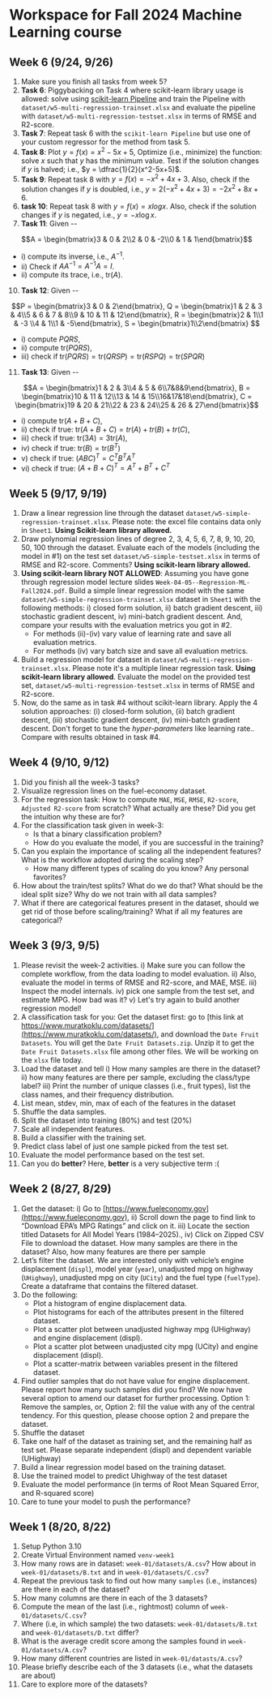 # Workspace for Fall 2024 Machine Learning course

## Week 6 (9/24, 9/26)
1. Make sure you finish all tasks from week 5?
2. **Task 6**: Piggybacking on Task 4 where scikit-learn library usage is allowed: solve using [scikit-learn Pipeline](https://scikit-learn.org/stable/modules/generated/sklearn.pipeline.Pipeline.html) and train the Pipeline with `dataset/w5-multi-regression-trainset.xlsx` and evaluate the pipeline with `dataset/w5-multi-regression-testset.xlsx` in terms of RMSE and R2-score.
3. **Task 7**: Repeat task 6 with the `scikit-learn Pipeline` but use one of your custom regressor for the method from task 5.
4. **Task 8**: Plot $y=f(x) = x^2-5x+5$, Optimize (i.e., minimize) the function: solve $x$ such that $y$ has the minimum value. Test if the solution changes if $y$ is halved; i.e., $y = \dfrac{1}{2}(x^2-5x+5)$.
5. **Task 9**: Repeat task 8 with $y = f(x) = -x^2+4x+3$. Also, check if the solution changes if $y$ is doubled, i.e., $y = 2(-x^2+4x+3) = -2x^2+8x+6$.
6. **task 10**: Repeat task 8 with $y = f(x) = x log x$. Also, check if the solution changes if $y$ is negated, i.e., $y = -x\log x$.
7. **Task 11**: Given --
```math
A = \begin{bmatrix}3 & 0 & 2\\2 & 0 & -2\\0 & 1 & 1\end{bmatrix}
```
* i) compute its inverse, i.e., $A^{-1}$.
* ii) Check if $AA^{-1} = A^{-1}A = I$.
* ii) compute its trace, i.e., $\text{tr}(A)$.
10. **Task 12**: Given --
```math
P = \begin{bmatrix}3 & 0 & 2\end{bmatrix}, Q = \begin{bmatrix}1 & 2 & 3 & 4\\5 & 6 & 7 & 8\\9 & 10 & 11 & 12\end{bmatrix}, R = \begin{bmatrix}2 & 1\\1 & -3 \\4 & 1\\1 & -5\end{bmatrix}, S = \begin{bmatrix}1\\2\end{bmatrix}  
```
* i) compute $PQRS$,
* ii) compute $\text{tr}(PQRS)$,
* iii) check if $\text{tr}(PQRS) = \text{tr}(QRSP) = \text{tr}(RSPQ) = \text{tr}(SPQR)$

11. **Task 13**: Given --
```math
A = \begin{bmatrix}1 & 2 & 3\\4 & 5 & 6\\7&8&9\end{bmatrix}, B = \begin{bmatrix}10 & 11 & 12\\13 & 14 & 15\\16&17&18\end{bmatrix}, C = \begin{bmatrix}19 & 20 & 21\\22 & 23 & 24\\25 & 26 & 27\end{bmatrix}
```
* i) compute $\text{tr}(A+B+C)$,
* ii) check if true: $\text{tr}(A+B+C) = tr(A) + tr(B) + tr(C)$,
* iii) check if true: $\text{tr}(3A) = 3\text{tr}(A)$,
* iv) check if true: $\text{tr}(B) = \text{tr}(B^T)$
* v) check if true: $(ABC)^T = C^TB^TA^T$
* vi) check if true: $(A+B+C)^T = A^T + B^T + C^T$

## Week 5 (9/17, 9/19)
1. Draw a linear regression line through the dataset `dataset/w5-simple-regression-trainset.xlsx`. Please note: the excel file contains data only in `Sheet1`. **Using Scikit-learn library allowed.**
2. Draw polynomial regression lines of degree 2, 3, 4, 5, 6, 7, 8, 9, 10, 20, 50, 100 through the dataset. Evaluate each of the models (including the model in #1) on the test set `dataset/w5-simple-testset.xlsx` in terms of RMSE and R2-score. Comments? **Using scikit-learn library allowed.**
3. **Using scikit-learn library NOT ALLOWED**: Assuming you have gone through regression model lecture slides `Week-04-05--Regression-ML-Fall2024.pdf`. Build a simple linear regression model with the same `dataset/w5-simple-regression-trainset.xlsx` dataset in `Sheet1` with the following methods: i) closed form solution, ii) batch gradient descent, iii) stochastic gradient descent, iv) mini-batch gradient descent. And, compare your results with the evaluation metrics you got in #2.
   - For methods (ii)-(iv) vary value of learning rate and save all evaluation metrics.
   - For methods (iv) vary batch size and save all evaluation metrics.
4. Build a regression model for dataset in `dataset/w5-multi-regression-trainset.xlsx`. Please note it's a multiple linear regression task. **Using scikit-learn library allowed**. Evaluate the model on the provided test set, `dataset/w5-multi-regression-testset.xlsx` in terms of RMSE and R2-score.
5. Now, do the same as in task #4 without scikit-learn library. Apply the 4 solution approaches: (i) closed-form solution, (ii) batch gradient descent, (iii) stochastic gradient descent, (iv) mini-batch gradient descent. Don't forget to tune the *hyper-parameters* like learning rate.. Compare with results obtained in task #4.

## Week 4 (9/10, 9/12)
1. Did you finish all the week-3 tasks?
2. Visualize regression lines on the fuel-economy dataset.
3. For the regression task: How to compute `MAE`, `MSE`, `RMSE`, `R2-score`, `Adjusted R2-score` from scratch? What actually are these? Did you get the intuition why these are for?
4. For the classification task given in week-3:
   * Is that a binary classification problem?
   * How do you evaluate the model, if you are successful in the training?
5. Can you explain the importance of scaling all the independent features? What is the workflow adopted during the scaling step?
   * How many different types of scaling do you know? Any personal favorites?
6. How about the train/test splits? What do we do that? What should be the ideal split size? Why do we not train with all data samples?
7. What if there are categorical features present in the dataset, should we get rid of those before scaling/training? What if all my features are categorical?

## Week 3 (9/3, 9/5)
1. Please revisit the week-2 activities. i) Make sure you can follow the complete workflow, from the data loading to model evaluation. ii) Also, evaluate the model in terms of RMSE and R2-score, and MAE, MSE. iii) Inspect the model internals. iv) pick one sample from the test set, and estimate MPG. How bad was it? v) Let's try again to build another regression model!
2. A classification task for you: Get the dataset first: go to [this link at https://www.muratkoklu.com/datasets/](https://www.muratkoklu.com/datasets/), and download the `Date Fruit Datasets`. You will get the `Date Fruit Datasets.zip`. Unzip it to get the `Date Fruit Datasets.xlsx` file among other files. We will be working on the `xlsx` file today.
3. Load the dataset and tell i) How many samples are there in the dataset? ii) how many features are there per sample, excluding the class/type label? iii) Print the number of unique classes (i.e., fruit types), list the class names, and their frequency distribution.
4. List mean, stdev, min, max of each of the features in the dataset
5. Shuffle the data samples.
6. Split the dataset into training (80%) and test (20%)
7. Scale all independent features.
8. Build a classifier with the training set.
9. Predict class label of just one sample picked from the test set.
10. Evaluate the model performance based on the test set.
11. Can you do **better**? Here, **better** is a very subjective term :(

## Week 2 (8/27, 8/29)
1. Get the dataset: i) Go to [https://www.fueleconomy.gov](https://www.fueleconomy.gov), ii) Scroll down the page to find link to “Download EPA’s MPG Ratings” and click on it. iii) Locate the section titled Datasets for All Model Years (1984–2025)., iv) Click on Zipped CSV File to download the dataset. How many samples are there in the dataset? Also, how many features are there per sample
2. Let’s filter the dataset. We are interested only with vehicle’s engine displacement (`displ`), model year (`year`), unadjusted mpg on highway (`UHighway`), unadjusted mpg on city (`UCity`) and the fuel type (`fuelType`). Create a dataframe that contains the filtered dataset.
3. Do the following:
    * Plot a histogram of engine displacement data.
    * Plot histograms for each of the attributes present in the filtered dataset.
    * Plot a scatter plot between unadjusted highway mpg (UHighway) and engine displacement (displ).
    * Plot a scatter plot between unadjusted city mpg (UCity) and engine displacement (displ).
    * Plot a scatter-matrix between variables present in the filtered dataset.
4. Find outlier samples that do not have value for engine displacement. Please report how many such samples did you find?
We now have several option to amend our dataset for further processing. Option 1: Remove the samples, or, Option 2: fill the value with any of the central tendency. 
For this question, please choose option 2 and prepare the dataset.
5. Shuffle the dataset
6. Take one half of the dataset as training set, and the remaining half as test set. Please separate independent (displ) and dependent variable (UHighway)
7. Build a linear regression model based on the training dataset.
8. Use the trained model to predict Uhighway of the test dataset
9. Evaluate the model performance (in terms of Root Mean Squared Error, and R-squared score)
10. Care to tune your model to push the performance?

## Week 1 (8/20, 8/22)
1. Setup Python 3.10
2. Create Virtual Environment named `venv-week1`
3. How many rows are in dataset: `week-01/datasets/A.csv`? How about in `week-01/datasets/B.txt` and in
`week-01/datasets/C.csv`? 
4. Repeat the previous task to find out how many `samples` (i.e., instances) are there in each of the dataset?
5. How many columns are there in each of the 3 datasets?
6. Compute the mean of the last (i.e., rightmost) column of `week-01/datasets/C.csv`?
7. Where (i.e, in which sample) the two datasets: `week-01/datasets/B.txt` and `week-01/datasets/D.txt` differ?
8. What is the average credit score among the samples found in `week-01/datasets/A.csv`?
9. How many different countries are listed in `week-01/datasts/A.csv`?
10. Please briefly describe each of the 3 datasets (i.e., what the datasets are about)
11. Care to explore more of the datasets?


